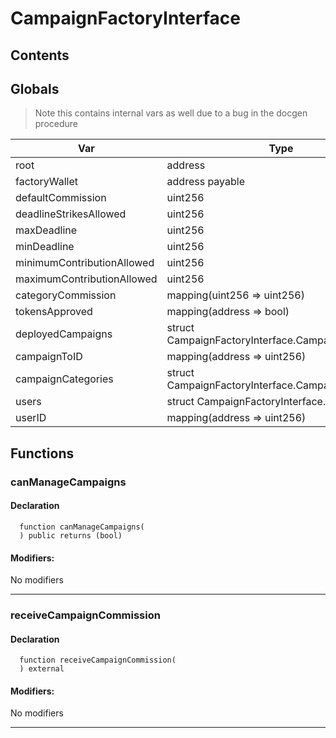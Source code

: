 # CampaignFactoryInterface





## Contents
<!-- START doctoc -->
<!-- END doctoc -->

## Globals

> Note this contains internal vars as well due to a bug in the docgen procedure

| Var | Type |
| --- | --- |
| root | address |
| factoryWallet | address payable |
| defaultCommission | uint256 |
| deadlineStrikesAllowed | uint256 |
| maxDeadline | uint256 |
| minDeadline | uint256 |
| minimumContributionAllowed | uint256 |
| maximumContributionAllowed | uint256 |
| categoryCommission | mapping(uint256 => uint256) |
| tokensApproved | mapping(address => bool) |
| deployedCampaigns | struct CampaignFactoryInterface.CampaignInfo[] |
| campaignToID | mapping(address => uint256) |
| campaignCategories | struct CampaignFactoryInterface.CampaignCategory[] |
| users | struct CampaignFactoryInterface.User[] |
| userID | mapping(address => uint256) |



## Functions

### canManageCampaigns


#### Declaration
```solidity
  function canManageCampaigns(
  ) public returns (bool)
```

#### Modifiers:
No modifiers


---  
### receiveCampaignCommission


#### Declaration
```solidity
  function receiveCampaignCommission(
  ) external
```

#### Modifiers:
No modifiers


---  


